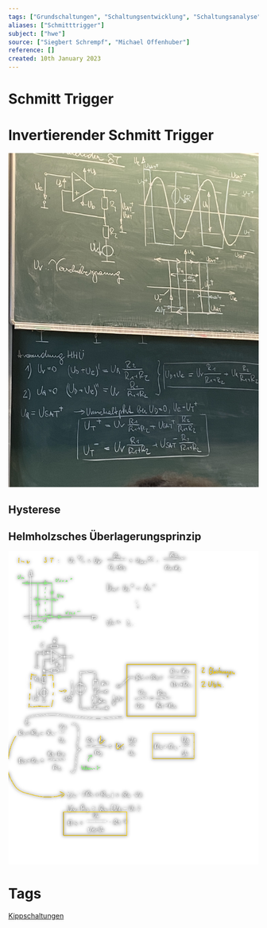 ```yaml
---
tags: ["Grundschaltungen", "Schaltungsentwicklung", "Schaltungsanalyse"]
aliases: ["Schmitttrigger"]
subject: ["hwe"]
source: ["Siegbert Schrempf", "Michael Offenhuber"]
reference: []
created: 10th January 2023
---
```


# Schmitt Trigger



# Invertierender Schmitt Trigger

![IMG_3622](assets/IMG_3622.jpeg)
## Hysterese
## Helmholzsches Überlagerungsprinzip


![invST-calc2](assets/invST-calc2.png)
# Tags
[Kippschaltungen](Oszillatoren/Kippschaltungen.md)